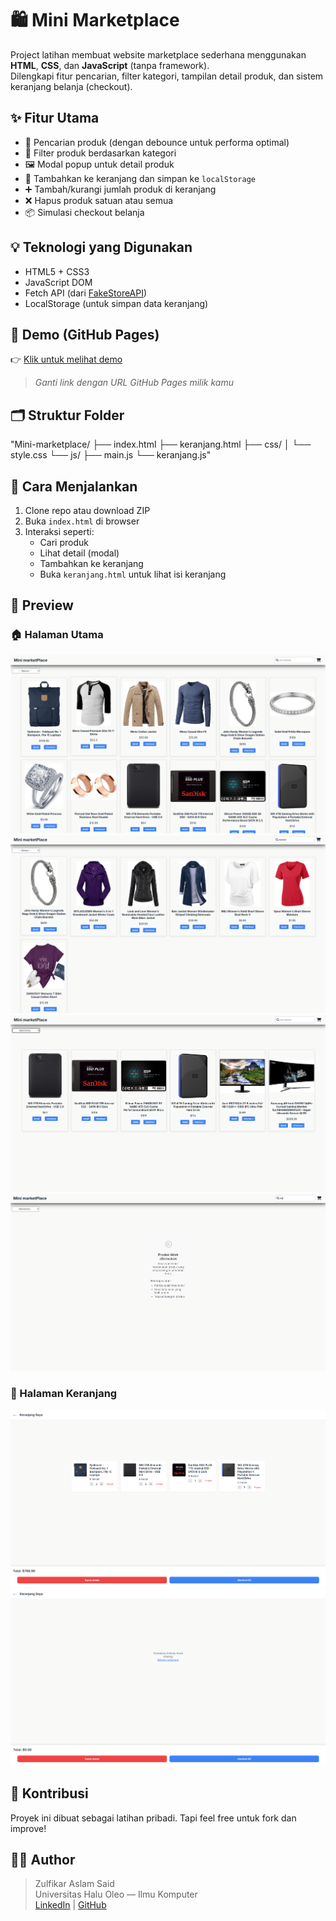# 🛍️ Mini Marketplace

Project latihan membuat website marketplace sederhana menggunakan **HTML**, **CSS**, dan **JavaScript** (tanpa framework).  
Dilengkapi fitur pencarian, filter kategori, tampilan detail produk, dan sistem keranjang belanja (checkout).

## ✨ Fitur Utama

- 🔎 Pencarian produk (dengan debounce untuk performa optimal)
- 🧩 Filter produk berdasarkan kategori
- 🖼️ Modal popup untuk detail produk
- 🛒 Tambahkan ke keranjang dan simpan ke `localStorage`
- ➕ Tambah/kurangi jumlah produk di keranjang
- ❌ Hapus produk satuan atau semua
- 📦 Simulasi checkout belanja

## 💡 Teknologi yang Digunakan

- HTML5 + CSS3
- JavaScript DOM
- Fetch API (dari [FakeStoreAPI](https://fakestoreapi.com/))
- LocalStorage (untuk simpan data keranjang)

## 🚀 Demo (GitHub Pages)

👉 [Klik untuk melihat demo](https://fikar-dev.github.io/mini-marketplace/)  
> *Ganti link dengan URL GitHub Pages milik kamu*

## 🗂️ Struktur Folder
"Mini-marketplace/
├── index.html
├── keranjang.html
├── css/
│ └── style.css
└── js/
├── main.js
└── keranjang.js"


## 🧪 Cara Menjalankan

1. Clone repo atau download ZIP
2. Buka `index.html` di browser
3. Interaksi seperti:
   - Cari produk
   - Lihat detail (modal)
   - Tambahkan ke keranjang
   - Buka `keranjang.html` untuk lihat isi keranjang

## 📸 Preview
### 🏠 Halaman Utama
![Halaman Utama](demo-app/demo-1.png)
![Halaman Utama | fitur search input](demo-app/demo-2.png)
![Halaman Utama | fitur filter](demo-app/demo-3.png)
![Halaman Utama | fitur empty search input](demo-app/demo-4.png)

### 🛒 Halaman Keranjang
![Halaman keranjang | berisi produk](demo-app/demo-5.png)
![Halaman keranjang | tidak ada produk](demo-app/demo-6.png)



## 🤝 Kontribusi

Proyek ini dibuat sebagai latihan pribadi. Tapi feel free untuk fork dan improve!

## 👨‍💻 Author

> Zulfikar Aslam Said  
> Universitas Halu Oleo — Ilmu Komputer  
> [LinkedIn](#) | [GitHub](https://github.com/B1gels)

